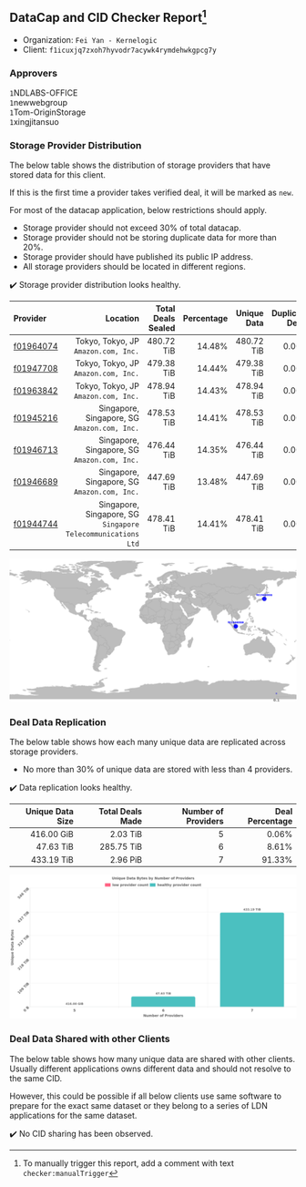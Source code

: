 ## DataCap and CID Checker Report[^1]
 - Organization: `Fei Yan - Kernelogic`
 - Client: `f1icuxjq7zxoh7hyvodr7acywk4rymdehwkgpcg7y`
### Approvers
`1`NDLABS-OFFICE<br/>`1`newwebgroup<br/>`1`Tom-OriginStorage<br/>`1`xingjitansuo

### Storage Provider Distribution
The below table shows the distribution of storage providers that have stored data for this client.

If this is the first time a provider takes verified deal, it will be marked as `new`.

For most of the datacap application, below restrictions should apply.
 - Storage provider should not exceed 30% of total datacap.
 - Storage provider should not be storing duplicate data for more than 20%.
 - Storage provider should have published its public IP address.
 - All storage providers should be located in different regions.

✔️ Storage provider distribution looks healthy.

| Provider                                              |                                                        Location | Total Deals Sealed | Percentage | Unique Data | Duplicate Deals |
| :---------------------------------------------------- | --------------------------------------------------------------: | -----------------: | ---------: | ----------: | --------------: |
| [f01964074](https://filfox.info/en/address/f01964074) |                         Tokyo, Tokyo, JP<br/>`Amazon.com, Inc.` |         480.72 TiB |     14.48% |  480.72 TiB |           0.00% |
| [f01947708](https://filfox.info/en/address/f01947708) |                         Tokyo, Tokyo, JP<br/>`Amazon.com, Inc.` |         479.38 TiB |     14.44% |  479.38 TiB |           0.00% |
| [f01963842](https://filfox.info/en/address/f01963842) |                         Tokyo, Tokyo, JP<br/>`Amazon.com, Inc.` |         478.94 TiB |     14.43% |  478.94 TiB |           0.00% |
| [f01945216](https://filfox.info/en/address/f01945216) |                 Singapore, Singapore, SG<br/>`Amazon.com, Inc.` |         478.53 TiB |     14.41% |  478.53 TiB |           0.00% |
| [f01946713](https://filfox.info/en/address/f01946713) |                 Singapore, Singapore, SG<br/>`Amazon.com, Inc.` |         476.44 TiB |     14.35% |  476.44 TiB |           0.00% |
| [f01946689](https://filfox.info/en/address/f01946689) |                 Singapore, Singapore, SG<br/>`Amazon.com, Inc.` |         447.69 TiB |     13.48% |  447.69 TiB |           0.00% |
| [f01944744](https://filfox.info/en/address/f01944744) | Singapore, Singapore, SG<br/>`Singapore Telecommunications Ltd` |         478.41 TiB |     14.41% |  478.41 TiB |           0.00% |

![Provider Distribution](https://raw.githubusercontent.com/data-preservation-programs/filplus-checker-assets/main/filecoin-project/filecoin-plus-large-datasets/issues/1353/1674032338968.png)
### Deal Data Replication
The below table shows how each many unique data are replicated across storage providers.
- No more than 30% of unique data are stored with less than 4 providers.

✔️ Data replication looks healthy.

| Unique Data Size | Total Deals Made | Number of Providers | Deal Percentage |
| ---------------: | ---------------: | ------------------: | --------------: |
|       416.00 GiB |         2.03 TiB |                   5 |           0.06% |
|        47.63 TiB |       285.75 TiB |                   6 |           8.61% |
|       433.19 TiB |         2.96 PiB |                   7 |          91.33% |

![Replication Distribution](https://raw.githubusercontent.com/data-preservation-programs/filplus-checker-assets/main/filecoin-project/filecoin-plus-large-datasets/issues/1353/1674032339657.png)
### Deal Data Shared with other Clients
The below table shows how many unique data are shared with other clients.
Usually different applications owns different data and should not resolve to the same CID.

However, this could be possible if all below clients use same software to prepare for the exact same dataset or they belong to a series of LDN applications for the same dataset.

✔️ No CID sharing has been observed.

[^1]: To manually trigger this report, add a comment with text `checker:manualTrigger`
